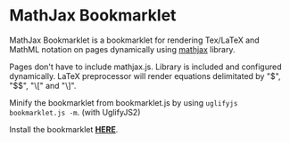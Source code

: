 MathJax Bookmarklet
===================

MathJax Bookmarklet is a bookmarklet for rendering Tex/LaTeX and MathML notation on pages dynamically using [mathjax](http://www.mathjax.org/) library.

Pages don't have to include mathjax.js. Library is included and configured dynamically. LaTeX preprocessor will render equations delimitated by "$", "$$", "\\[" and "\\]".

Minify the bookmarklet from bookmarklet.js by using `uglifyjs bookmarklet.js -m`. (with UglifyJS2)

Install the bookmarklet **[HERE](http://mwt.github.io/mathjax-bookmarklet/)**.
